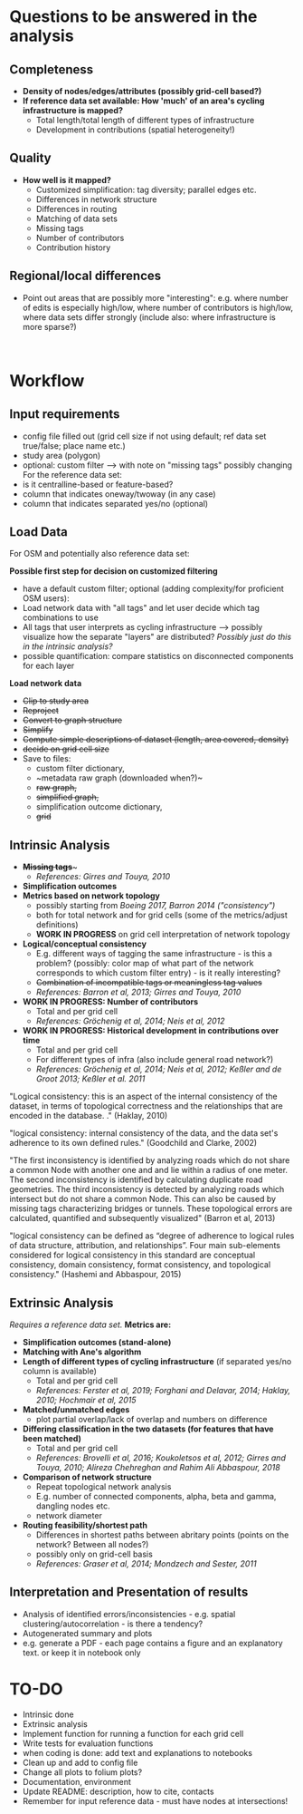# Questions to be answered in the analysis
## Completeness 
- **Density of nodes/edges/attributes (possibly grid-cell based?)**
- **If reference data set available: How 'much' of an area's cycling infrastructure is mapped?**
    - Total length/total length of different types of infrastructure
    - Development in contributions (spatial heterogeneity!)

## Quality
- **How well is it mapped?**
    - Customized simplification: tag diversity; parallel edges etc.
    - Differences in network structure
    - Differences in routing
    - Matching of data sets
    - Missing tags
    - Number of contributors
    - Contribution history

## Regional/local differences
- Point out areas that are possibly more "interesting": e.g. where number of edits is especially high/low, where number of contributors is high/low, where data sets differ strongly (include also: where infrastructure is more sparse?)

<br/>


# Workflow

## Input requirements
- config file filled out (grid cell size if not using default; ref data set true/false; place name etc.)
- study area (polygon)
- optional: custom filter --> with note on "missing tags" possibly changing
For the reference data set:
- is it centralline-based or feature-based?
- column that indicates oneway/twoway (in any case)
- column that indicates separated yes/no (optional)

## Load Data
For OSM and potentially also reference data set:

**Possible first step for decision on customized filtering**
- have a default custom filter; optional (adding complexity/for proficient OSM users):
- Load network data with "all tags" and let user decide which tag combinations to use
- All tags that user interprets as cycling infrastructure --> possibly visualize how the separate "layers" are distributed? *Possibly just do this in the intrinsic analysis?* 
- possible quantification: compare statistics on disconnected components for each layer

**Load network data**
- ~~Clip to study area~~
- ~~Reproject~~
- ~~Convert to graph structure~~
- ~~Simplify~~
- ~~Compute simple descriptions of dataset (length, area covered, density)~~
- ~~decide on grid cell size~~
- Save to files: 
    - custom filter dictionary,
    - ~metadata raw graph (downloaded when?)~ 
    - ~~raw graph,~~
    - ~~simplified graph,~~ 
    - simplification outcome dictionary, 
    - ~~grid~~

## Intrinsic Analysis
- ~~**Missing tags**~~~
    - *References: Girres and Touya, 2010*
- **Simplification outcomes**
- **Metrics based on network topology**
    - possibly starting from *Boeing 2017, Barron 2014 ("consistency")*
    - both for total network and for grid cells (some of the metrics/adjust definitions)
    - **WORK IN PROGRESS** on grid cell interpretation of network topology
- **Logical/conceptual consistency**
    - E.g. different ways of tagging the same infrastructure - is this a problem? (possibly: color map of what part of the network corresponds to which custom filter entry) - is it really interesting?
    - ~~Combination of incompatible tags or meaningless tag values~~
    - *References: Barron et al, 2013; Girres and Touya, 2010*
- **WORK IN PROGRESS: Number of contributors**
    - Total and per grid cell
    - *References: Gröchenig et al, 2014; Neis et al, 2012*
- **WORK IN PROGRESS: Historical development in contributions over time**
    - Total and per grid cell
    - For different types of infra (also include general road network?)
    - *References: Gröchenig et al, 2014; Neis et al, 2012; Keßler and de Groot 2013; Keßler et al. 2011* 

"Logical consistency: this is an aspect of the internal consistency of the dataset, in terms of topological correctness and the relationships that are encoded in the database. ." (Haklay, 2010)

"logical consistency: internal consistency of the data, and the data set's adherence to its own defined rules." (Goodchild and Clarke, 2002)

 "The first inconsistency is identified by analyzing roads which do not share a common Node with another one and and lie within a radius of one meter. The second inconsistency is identified by calculating duplicate road geometries. The third inconsistency is detected by analyzing roads which intersect but do not share a common Node. This can also be caused by missing tags characterizing bridges or tunnels. These topological errors are calculated, quantified and subsequently visualized" (Barron et al, 2013)

 "logical consistency can be defined as “degree of adherence to logical rules of data structure, attribution, and relationships”. Four main sub-elements considered for logical consistency in this standard are conceptual consistency, domain consistency, format consistency, and topological consistency." (Hashemi and Abbaspour, 2015)

## Extrinsic Analysis
*Requires a reference data set.*
**Metrics are:**
- **Simplification outcomes (stand-alone)**
- **Matching with Ane's algorithm**
- **Length of different types of cycling infrastructure** (if separated yes/no column is available)
    - Total and per grid cell
    - *References:  Ferster et al, 2019;  Forghani and Delavar, 2014; Haklay, 2010; Hochmair et al, 2015*
- **Matched/unmatched edges**
    - plot partial overlap/lack of overlap and numbers on difference
- **Differing classification in the two datasets (for features that have been matched)** 
    - Total and per grid cell
    - *References: Brovelli et al, 2016; Koukoletsos et al, 2012; Girres and Touya, 2010; Alireza Chehreghan and Rahim Ali Abbaspour, 2018*
- **Comparison of network structure**
    - Repeat topological network analysis
    - E.g. number of connected components, alpha, beta and gamma, dangling nodes etc.
    - network diameter
- **Routing feasibility/shortest path**
    - Differences in shortest paths between abritary points (points on the network? Between all nodes?)
    - possibly only on grid-cell basis
    - *References: Graser et al, 2014; Mondzech and Sester, 2011*

## Interpretation and Presentation of results
- Analysis of identified errors/inconsistencies - e.g. spatial clustering/autocorrelation - is there a tendency?
- Autogenerated summary and plots
- e.g. generate a PDF - each page contains a figure and an explanatory text. or keep it in notebook only

# TO-DO

- Intrinsic done
- Extrinsic analysis
- Implement function for running a function for each grid cell
- Write tests for evaluation functions
- when coding is done: add text and explanations to notebooks
- Clean up and add to config file
- Change all plots to folium plots?
- Documentation, environment
- Update README: description, how to cite, contacts
- Remember for input reference data - must have nodes at intersections!

